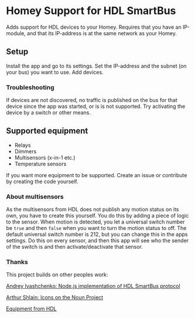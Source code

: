 # Homey Support for HDL SmartBus

Adds support for HDL devices to your Homey. Requires that you have an IP-module, and that its IP-address is at the same network as your Homey.

## Setup

Install the app and go to its settings. Set the IP-address and the subnet (on your bus) you want to use. Add devices.

### Troubleshooting

If devices are not discovered, no traffic is published on the bus for that device since the app was started, or is is not supported. Try activating the device by a switch or other means.

## Supported equipment

- Relays
- Dimmers
- Multisensors (x-in-1 etc.)
- Temperature sensors

If you want more equipment to be supported. Create an issue or contribute by creating the code yourself.

### About multisensors

As the multisensors from HDL does not publish any motion status on its own, you have to create this yourself.
You do this by adding a piece of logic to the sensor. When motion is detected, you let a universal switch number be `true` and then `false` when you want to turn the motion status to off. The default universal switch number is 212, but you can change this in the apps settings. Do this on every sensor, and then this app will see who the sender of the switch is and then activate/deactivate that sensor.

### Thanks

This project builds on other peoples work:

[Andrey Ivashchenko: Node.js implementation of HDL SmartBus protocol ](https://github.com/caligo-mentis/smart-bus)

[Arthur Shlain: Icons on the Noun Project](https://thenounproject.com/ArtZ91/)

[Equipment from HDL](http://hdlautomation.com/)
